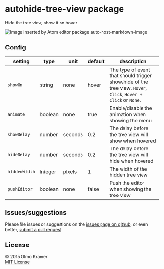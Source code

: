 # autohide-tree-view package

Hide the tree view, show it on hover.

![Image inserted by Atom editor package auto-host-markdown-image](https://raw.githubusercontent.com/olmokramer/atom-autohide-tree-view/master/images/screencast.gif)

## Config

| setting       | type    | unit    | default | description |
| ---           | ---     | ---     | ---     | --- |
| `showOn`      | string  | none    | hover   | The type of event that should trigger show/hide of the tree view. `Hover`, `Click`, `Hover + Click` or `None`. |
| `animate`     | boolean | none    | true    | Enable/disable the animation when showing the menu |
| `showDelay`   | number  | seconds | 0.2     | The delay before the tree view will show when hovered |
| `hideDelay`   | number  | seconds | 0.2     | The delay before the tree view will hide when hovered |
| `hiddenWidth` | integer | pixels  | 1       | The width of the hidden tree view |
| `pushEditor`  | boolean | none    | false   | Push the editor when showing the tree view |

## Issues/suggestions

Please file issues or suggestions on the [issues page on github](https://github.com/olmokramer/autohide-tree-view/issues/new), or even better, [submit a pull request](https://github.com/olmokramer/atom-autohide-tree-view/pulls)

## License

&copy; 2015 Olmo Kramer <br> [MIT License](LICENSE.md)
